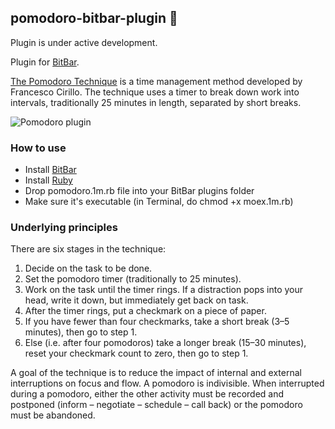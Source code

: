 ## pomodoro-bitbar-plugin :tomato:

Plugin is under active development.

Plugin for [BitBar](https://github.com/matryer/bitbar).

[The Pomodoro Technique](https://en.wikipedia.org/wiki/Pomodoro_Technique) is a time management method developed by Francesco Cirillo. The technique uses a timer to break down work into intervals, traditionally 25 minutes in length, separated by short breaks.

![Pomodoro plugin](https://raw.github.com/romankrasavtsev/pomodoro-bitbar-plugin/master/pomodoro-bitbar-plugin.png)

### How to use
 - Install [BitBar](https://github.com/matryer/bitbar)
 - Install [Ruby](https://www.ruby-lang.org/en/documentation/installation/)
 - Drop pomodoro.1m.rb file into your BitBar plugins folder
 - Make sure it's executable (in Terminal, do chmod +x moex.1m.rb)

### Underlying principles
There are six stages in the technique:

 1. Decide on the task to be done.
 2. Set the pomodoro timer (traditionally to 25 minutes).
 3. Work on the task until the timer rings. If a distraction pops into your head, write it down, but immediately get back on task.
 4. After the timer rings, put a checkmark on a piece of paper.
 5. If you have fewer than four checkmarks, take a short break (3–5 minutes), then go to step 1.
 6. Else (i.e. after four pomodoros) take a longer break (15–30 minutes), reset your checkmark count to zero, then go to step 1.

A goal of the technique is to reduce the impact of internal and external interruptions on focus and flow. A pomodoro is indivisible. When interrupted during a pomodoro, either the other activity must be recorded and postponed (inform – negotiate – schedule – call back) or the pomodoro must be abandoned.
